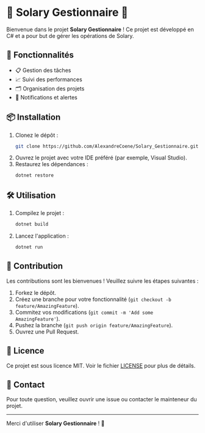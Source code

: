 # 🌟 Solary Gestionnaire 🌟

Bienvenue dans le projet **Solary Gestionnaire** ! Ce projet est développé en C# et a pour but de gérer les opérations de Solary.

## 🚀 Fonctionnalités

- 📋 Gestion des tâches
- 📈 Suivi des performances
- 🗂 Organisation des projets
- 🔔 Notifications et alertes

## 📦 Installation

1. Clonez le dépôt :
   ```bash
   git clone https://github.com/AlexandreCoene/Solary_Gestionnaire.git
   ```
2. Ouvrez le projet avec votre IDE préféré (par exemple, Visual Studio).
3. Restaurez les dépendances :
   ```bash
   dotnet restore
   ```

## 🛠️ Utilisation

1. Compilez le projet :
   ```bash
   dotnet build
   ```
2. Lancez l'application :
   ```bash
   dotnet run
   ```

## 🤝 Contribution

Les contributions sont les bienvenues ! Veuillez suivre les étapes suivantes :

1. Forkez le dépôt.
2. Créez une branche pour votre fonctionnalité (`git checkout -b feature/AmazingFeature`).
3. Commitez vos modifications (`git commit -m 'Add some AmazingFeature'`).
4. Pushez la branche (`git push origin feature/AmazingFeature`).
5. Ouvrez une Pull Request.

## 📄 Licence

Ce projet est sous licence MIT. Voir le fichier [LICENSE](LICENSE) pour plus de détails.

## 💬 Contact

Pour toute question, veuillez ouvrir une issue ou contacter le mainteneur du projet.

---

Merci d'utiliser **Solary Gestionnaire** ! 🎉
